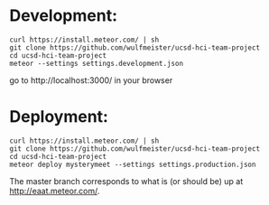 # Development:

```
curl https://install.meteor.com/ | sh
git clone https://github.com/wulfmeister/ucsd-hci-team-project
cd ucsd-hci-team-project
meteor --settings settings.development.json
```
go to http://localhost:3000/ in your browser

# Deployment:

```
curl https://install.meteor.com/ | sh
git clone https://github.com/wulfmeister/ucsd-hci-team-project
cd ucsd-hci-team-project
meteor deploy mysterymeet --settings settings.production.json
```

The master branch corresponds to what is (or should be) up at http://eaat.meteor.com/.
